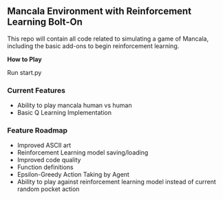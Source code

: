 ## Mancala Environment with Reinforcement Learning Bolt-On
This repo will contain all code related to simulating a game of Mancala, including the basic add-ons to begin reinforcement learning.

**How to Play**

Run start.py

### Current Features
- Ability to play mancala human vs human
- Basic Q Learning Implementation

### Feature Roadmap
- Improved ASCII art
- Reinforcement Learning model saving/loading
- Improved code quality
- Function definitions
- Epsilon-Greedy Action Taking by Agent
- Ability to play against reinforcement learning model instead of current random pocket action
